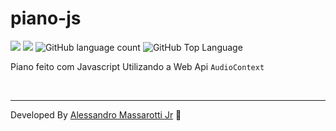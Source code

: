 # piano-js

<p>
  <img src="https://img.shields.io/badge/made%20by-Alessandro%20Massarotti%20Jr-90c53f?style=flat-square">
  <img src="https://img.shields.io/badge/Node.js-20.3.1-90c53f?style=flat-square">
  <img alt="GitHub language count" src="https://img.shields.io/github/languages/count/alessandro-massarotti-Jr/piano-js?color=90c53f&style=flat-square">
  <img alt="GitHub Top Language" src="https://img.shields.io/github/languages/top/alessandro-massarotti-Jr/piano-js?color=90c53f&style=flat-square">
</p>

Piano feito com Javascript Utilizando a Web Api `AudioContext`

<br>

---

Developed By [Alessandro Massarotti Jr](https://github.com/alessandro-massarotti-jr) 🤖
